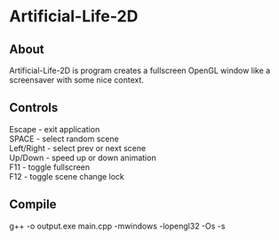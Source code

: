 # Artificial-Life-2D
## About
Artificial-Life-2D is program creates a fullscreen OpenGL window like a screensaver with some nice context.

## Controls
Escape - exit application\
SPACE - select random scene\
Left/Right - select prev or next scene\
Up/Down - speed up or down animation\
F11 - toggle fullscreen\
F12 - toggle scene change lock

## Compile
g++ -o output.exe main.cpp -mwindows -lopengl32 -Os -s
